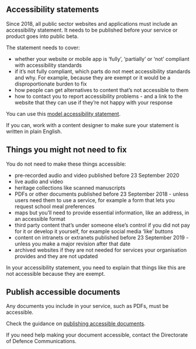 ## Accessibility statements

Since 2018, all public sector websites and applications must include an accessibility statement. It needs to be published before your service or product goes into public beta.

The statement needs to cover:

- whether your website or mobile app is ‘fully’, ‘partially’ or ‘not’ compliant with accessibility standards
- if it’s not fully compliant, which parts do not meet accessibility standards and why. For example, because they are exempt or it would be a disproportionate burden to fix
- how people can get alternatives to content that’s not accessible to them
- how to contact you to report accessibility problems - and a link to the website that they can use if they’re not happy with your response

You can use this [model accessibility statement](https://www.gov.uk/guidance/model-accessibility-statement).

If you can, work with a content designer to make sure your statement is written in plain English.

## Things you might not need to fix

You do not need to make these things accessible: 

- pre-recorded audio and video published before 23 September 2020
- live audio and video
- heritage collections like scanned manuscripts
- PDFs or other documents published before 23 September 2018 - unless users need them to use a service, for example a form that lets you request school meal preferences
- maps but you’ll need to provide essential information, like an address, in an accessible format
- third party content that’s under someone else’s control if you did not pay for it or develop it yourself, for example social media ‘like’ buttons
- content on intranets or extranets published before 23 September 2019 - unless you make a major revision after that date
- archived websites if they are not needed for services your organisation provides and they are not updated

In your accessibility statement, you need to explain that things like this are not accessible because they are exempt.

## Publish accessible documents

Any documents you include in your service, such as PDFs, must be accessible.

Check the guidance on [publishing accessible documents](https://www.gov.uk/guidance/publishing-accessible-documents).

If you need help making your document accessible, contact the Directorate of Defence Communications.